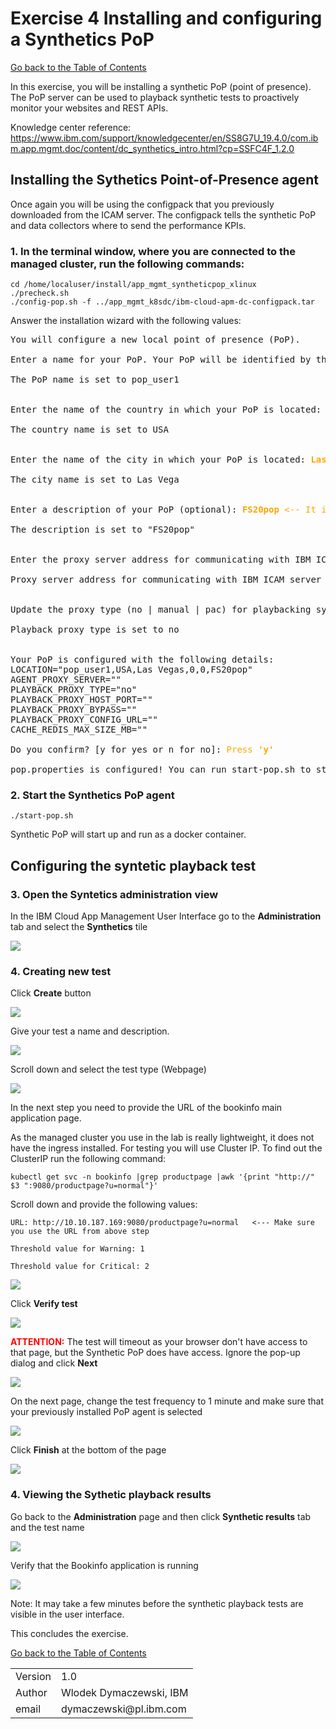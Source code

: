# Exercise 4 Installing and configuring a Synthetics PoP

[Go back to the Table of Contents](../../README.md)

In this exercise, you will be installing a synthetic PoP (point of presence).  The PoP server can be used to playback synthetic tests to proactively monitor your websites and REST APIs.

Knowledge center reference: https://www.ibm.com/support/knowledgecenter/en/SS8G7U_19.4.0/com.ibm.app.mgmt.doc/content/dc_synthetics_intro.html?cp=SSFC4F_1.2.0

## Installing the Sythetics Point-of-Presence agent

Once again you will be using the configpack that you previously downloaded from the ICAM server.  The configpack tells the synthetic PoP and data collectors where to send the performance KPIs.

### 1. In the terminal window, where you are connected to the managed cluster, run the following commands:

```
cd /home/localuser/install/app_mgmt_syntheticpop_xlinux
./precheck.sh
./config-pop.sh -f ../app_mgmt_k8sdc/ibm-cloud-apm-dc-configpack.tar
```

Answer the installation wizard with the following values:
<pre>
You will configure a new local point of presence (PoP).

Enter a name for your PoP. Your PoP will be identified by this name: <span style="color:orange"><b>pop_user1</b> <-- Use your user id</span><br>
The PoP name is set to pop_user1


Enter the name of the country in which your PoP is located: <span style="color:orange"><b>USA</b> <-- Use any country</span><br>
The country name is set to USA


Enter the name of the city in which your PoP is located: <span style="color:orange"><b>Las Vegas</b> <-- Use any city</span><br>
The city name is set to Las Vega


Enter a description of your PoP (optional): <span style="color:orange"><b>FS20pop</b> <-- It is just descritpion</span><br>
The description is set to "FS20pop"


Enter the proxy server address for communicating with IBM ICAM server. The address format is ip:port (Press Enter if you do not need to use a proxy) :  <span style="color:orange">Press Enter</span><br>
Proxy server address for communicating with IBM ICAM server is set to 


Update the proxy type (no | manual | pac) for playbacking synthetic tests to monitor your web applications. Enter 'no' to choose no proxy. Enter 'manual' to configure your proxy with a proxy server ip address and port number. Enter 'pac' to use an automatic configuration URL. (Press Enter if you do not want to make any changes: no): <span style="color:orange">Press Enter</span><br>
Playback proxy type is set to no


Your PoP is configured with the following details:
LOCATION="pop_user1,USA,Las Vegas,0,0,FS20pop"
AGENT_PROXY_SERVER=""
PLAYBACK_PROXY_TYPE="no"
PLAYBACK_PROXY_HOST_PORT=""
PLAYBACK_PROXY_BYPASS=""
PLAYBACK_PROXY_CONFIG_URL=""
CACHE_REDIS_MAX_SIZE_MB=""

Do you confirm? [y for yes or n for no]: <span style="color:orange">Press <b>'y'</b></span><br>
pop.properties is configured! You can run start-pop.sh to start your PoP.
</pre>

### 2. Start the Synthetics PoP agent
   
```
./start-pop.sh
```

Synthetic PoP will start up and run as a docker container.

## Configuring the syntetic playback test

### 3. Open the Syntetics administration view

In the IBM Cloud App Management User Interface go to the **Administration** tab and select the **Synthetics** tile

![](images/2020-01-15-13-32-29.png)

### 4. Creating new test

Click **Create** button

![](images/2020-01-15-13-33-53.png)

Give your test a name and description.

![](images/2020-01-15-13-35-24.png)

Scroll down and select the test type (Webpage)

![](images/2020-01-15-13-36-26.png)

In the next step you need to provide the URL of the bookinfo main application page.

As the managed cluster you use in the lab is really lightweight, it does not have the ingress installed. For testing you will use Cluster IP. To find out the ClusterIP run the following command:

```
kubectl get svc -n bookinfo |grep productpage |awk '{print "http://" $3 ":9080/productpage?u=normal"}'
```
   
Scroll down and provide the following values:

    URL: http://10.10.187.169:9080/productpage?u=normal   <--- Make sure you use the URL from above step

    Threshold value for Warning: 1

    Threshold value for Critical: 2

![](images/2020-02-05-12-19-02.png)

Click **Verify test**

![](images/2020-01-15-13-49-36.png)

<span style="color:red">**ATTENTION:**</span> The test will timeout as your browser don't have access to that page, but the Synthetic PoP does have access. Ignore the pop-up dialog and click **Next**

![](images/2020-01-15-13-51-17.png)

On the next page, change the test frequency to 1 minute and make sure that your previously installed PoP agent is selected

![](images/2020-01-15-17-11-44.png)

Click **Finish** at the bottom of the page

![](images/2020-01-15-17-09-11.png)

### 4. Viewing the Sythetic playback results

Go back to the **Administration** page and then click **Synthetic results** tab and the test name

![](images/2020-01-15-17-18-53.png)

Verify that the Bookinfo application is running 

![](images/2020-01-15-17-22-11.png)

Note: It may take a few minutes before the synthetic playback tests are visible in the user interface.

This concludes the exercise.

[Go back to the Table of Contents](../../README.md)

<table>
  <tr>
    <td>Version</td>
    <td>1.0</td>
  </tr>
  <tr>
    <td>Author</td>
    <td>Wlodek Dymaczewski, IBM</td>
  </tr>
  <tr>
    <td>email</td>
    <td>dymaczewski@pl.ibm.com</td>
  </tr>
</table>

